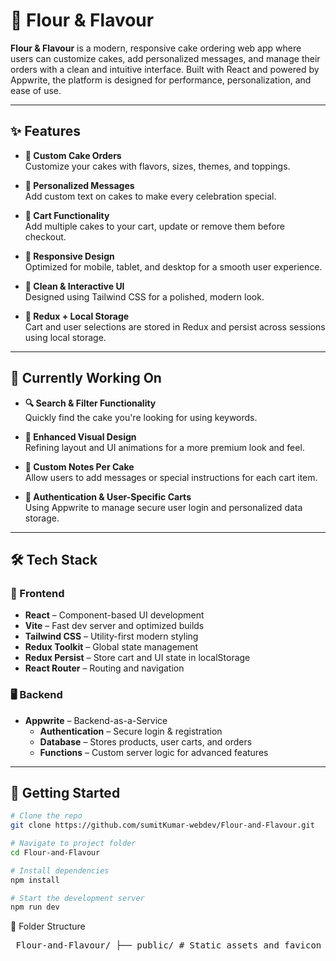 # 🎂 Flour & Flavour

**Flour & Flavour** is a modern, responsive cake ordering web app where users can customize cakes, add personalized messages, and manage their orders with a clean and intuitive interface. Built with React and powered by Appwrite, the platform is designed for performance, personalization, and ease of use.

---

## ✨ Features

- **🧁 Custom Cake Orders**  
  Customize your cakes with flavors, sizes, themes, and toppings.

- **💌 Personalized Messages**  
  Add custom text on cakes to make every celebration special.

- **🛒 Cart Functionality**  
  Add multiple cakes to your cart, update or remove them before checkout.

- **📱 Responsive Design**  
  Optimized for mobile, tablet, and desktop for a smooth user experience.

- **🎨 Clean & Interactive UI**  
  Designed using Tailwind CSS for a polished, modern look.

- **💾 Redux + Local Storage**  
  Cart and user selections are stored in Redux and persist across sessions using local storage.

---

## 🚧 Currently Working On

- **🔍 Search & Filter Functionality**  
  Quickly find the cake you're looking for using keywords.

- **🌈 Enhanced Visual Design**  
  Refining layout and UI animations for a more premium look and feel.

- **📝 Custom Notes Per Cake**  
  Allow users to add messages or special instructions for each cart item.

- **🔐 Authentication & User-Specific Carts**  
  Using Appwrite to manage secure user login and personalized data storage.

---

## 🛠️ Tech Stack

### 🔧 Frontend

- **React** – Component-based UI development  
- **Vite** – Fast dev server and optimized builds  
- **Tailwind CSS** – Utility-first modern styling  
- **Redux Toolkit** – Global state management  
- **Redux Persist** – Store cart and UI state in localStorage  
- **React Router** – Routing and navigation

### 🖥️ Backend

- **Appwrite** – Backend-as-a-Service  
  - **Authentication** – Secure login & registration  
  - **Database** – Stores products, user carts, and orders  
  - **Functions** – Custom server logic for advanced features

---

## 🚀 Getting Started

```bash
# Clone the repo
git clone https://github.com/sumitKumar-webdev/Flour-and-Flavour.git

# Navigate to project folder
cd Flour-and-Flavour

# Install dependencies
npm install

# Start the development server
npm run dev
```
📂 Folder Structure
<pre> Flour-and-Flavour/ ├── public/ # Static assets and favicon ├── src/ │ ├── assets/ # Images, icons, and static resources │ ├── components/ # Reusable UI components (Navbar, CakeCard, etc.) │ ├── pages/ # Route-based pages (Home, Cart, CustomCake, etc.) │ ├── redux/ # Redux setup and slices │ │ ├── cartSlice.js │ │ ├── userSlice.js │ │ └── store.js │ ├── hooks/ # Custom React hooks │ ├── appwrite/ # Appwrite SDK & service layer │ │ ├── appwriteConfig.js │ │ └── services.js │ ├── App.jsx # Root React component │ ├── main.jsx # Vite entry point │ └── index.css # Global CSS / Tailwind base ├── tailwind.config.js # Tailwind configuration ├── postcss.config.js # PostCSS setup ├── index.html # HTML template └── package.json # Project metadata and dependencies </pre>
